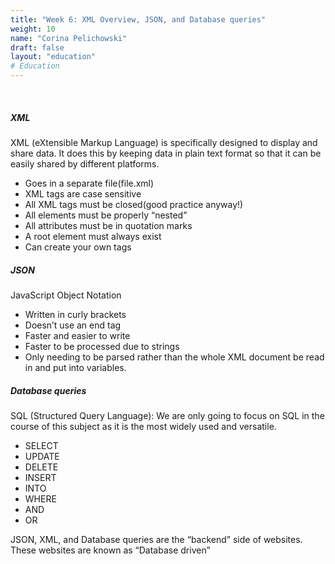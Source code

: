 ```yaml
---
title: "Week 6: XML Overview, JSON, and Database queries"
weight: 10
name: "Corina Pelichowski"
draft: false
layout: "education"
# Education
---
```

<br>
<div class="container">
  <h5>XML</h5>
  <p>
    XML (eXtensible Markup Language) is specifically designed to display and share data. It does this by keeping data in plain text format so that it can be easily shared by different platforms.
 </p>
  <ul>
    <li>Goes in a separate file(file.xml)</li>
    <li>XML tags are case sensitive</li>
    <li>All XML tags must be closed(good practice anyway!)</li>
    <li>All elements must be properly “nested”</li>
    <li>All attributes must be in quotation marks</li>
    <li>A root element must always exist</li>
    <li>Can create your own tags</li>
  </ul>

  <h5>JSON</h5>
  <p>JavaScript Object Notation</p>
  <ul>
    <li>Written in curly brackets</li>
    <li>Doesn’t use an end tag</li>
    <li>Faster and easier to write</li>
    <li>Faster to be processed due to strings</li>
    <li>Only needing to be parsed rather than the whole XML document be read in and put into variables.</li>
  </ul>

  <h5>Database queries</h5>
  <p>
    SQL (Structured Query Language):
    We are only going to focus on SQL in the course of this subject as it is the most widely used and versatile.
 </p>
  <ul>
    <li>SELECT</li>
    <li>UPDATE</li>
    <li>DELETE</li>
    <li>INSERT</li>
    <li>INTO</li>
    <li>WHERE</li>
    <li>AND</li>
    <li>OR</li>
  </ul>

  <p>
    JSON, XML, and Database queries are the “backend” side of websites. These websites are known as “Database driven”
  </p>
</div>





 


 